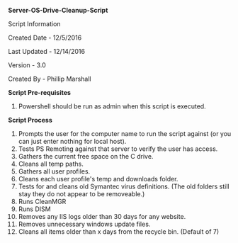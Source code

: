 **Server-OS-Drive-Cleanup-Script**

Script Information

Created Date - 12/5/2016

Last Updated - 12/14/2016

Version - 3.0

Created By - Phillip Marshall

**Script Pre-requisites**

1) Powershell should be run as admin when this script is executed.

**Script Process**

1.	Prompts the user for the computer name to run the script against (or you can just enter nothing for local host).
2.	Tests PS Remoting against that server to verify the user has access.
3.	Gathers the current free space on the C drive.
4.	Cleans all temp paths.
5. Gathers all user profiles.
6. Cleans each user profile's temp and downloads folder.
7.	Tests for and cleans old Symantec virus definitions. (The old folders still stay they do not appear to be removeable.)
8.	Runs CleanMGR
9.	Runs DISM
10. Removes any IIS logs older than 30 days for any website.
11. Removes unnecessary windows update files.
12. Cleans all items older than x days from the recycle bin. (Default of 7)
